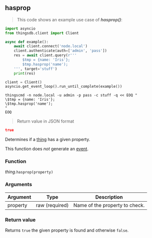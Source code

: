 ## hasprop

> This code shows an example use case of ***hasprop()***:

```python
import asyncio
from thingsdb.client import Client

async def example():
    await client.connect('node.local')
    client.authenticate(auth=['admin', 'pass'])
    res = await client.query(r'''
        $tmp = {name: 'Iris'};
        $tmp.hasprop('name');
    ''', target='stuff')
    print(res)

client = Client()
asyncio.get_event_loop().run_until_complete(example())
```

```shell
thingscmd -n node.local -u admin -p pass -c stuff -q << EOQ "
\$tmp = {name: 'Iris'};
\$tmp.hasprop('name');
"
EOQ
```

> Return value in JSON format

```json
true
```

Determines if a [thing](#thing) has a given property.

This function does *not* generate an [event](#events).

### Function
*thing*.`hasprop(property)`

### Arguments
Argument | Type | Description
-------- | ---- | -----------
property | raw (required) | Name of the property to check.

### Return value
Returns `true` the given property is found and otherwise `false`.
